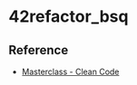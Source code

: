 # 42refactor_bsq

## Reference
- [Masterclass - Clean Code](https://www.youtube.com/watch?v=BVwxan6WGpI)
